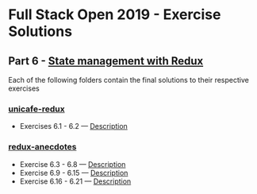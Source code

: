 # Full Stack Open 2019 - Exercise Solutions

## Part 6 - [State management with Redux](https://fullstackopen.com/en/part6)

Each of the following folders contain the final solutions to their respective exercises

### [unicafe-redux](https://github.com/jeremy-ebinum/full-stack-open-2019/tree/master/part6/unicafe-redux)

- Exercises 6.1 - 6.2 — [Description](https://fullstackopen.com/en/part6/flux_architecture_and_redux#exercises)

### [redux-anecdotes](https://github.com/jeremy-ebinum/full-stack-open-2019/tree/master/part6/redux-anecdotes)

- Exercise 6.3 - 6.8 — [Description](https://fullstackopen.com/en/part6/flux_architecture_and_redux#exercises)
- Exercise 6.9 - 6.15 — [Description](https://fullstackopen.com/en/part6/many_reducers_connect#exercises)
- Exercise 6.16 - 6.21 — [Description](https://fullstackopen.com/en/part6/communicating_with_server_in_a_redux_application#exercises)

